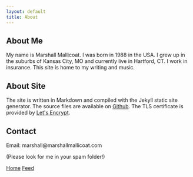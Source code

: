 ```yaml
---
layout: default
title: About
---
```

<article>
  <h1>About Me</h1>
  <p>My name is Marshall Mallicoat. I was born in 1988 in the USA. I grew up in the suburbs of Kansas City, MO and currently live in Hartford, CT. I work in insurance. This site is home to my writing and music.</p>

  <h1>About Site</h1>
  <p>The site is written in Markdown and compiled with the Jekyll static site generator. The source files are available on <a href="https://github.com/mmallicoat/marshallmallicoat.com">Github</a>. The TLS certificate is provided by <a href="https://letsencrypt.org">Let's Encrypt</a>.</p>

  <h1>Contact</h1>
  <p>Email: marshall@marshallmallicoat.com</p>
  <p>(Please look for me in your spam folder!)</p>
</article>

<footer>
  <nav>
    <span class="left">
      <a href="/index.html">Home</a>
    </span>
    <span class="right">
      <a href="/feed.xml">Feed</a>
    </span>
  </nav>
</footer>
